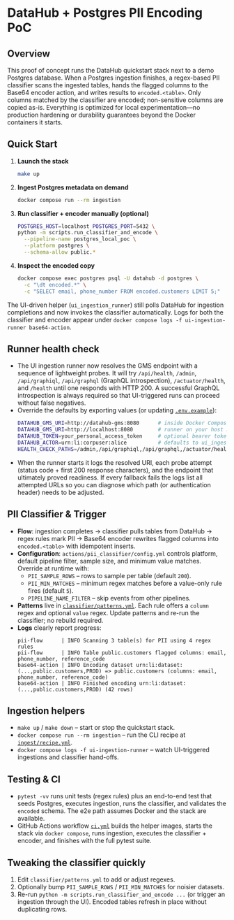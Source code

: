 # DataHub + Postgres PII Encoding PoC

## Overview
This proof of concept runs the DataHub quickstart stack next to a demo Postgres database. When a Postgres ingestion finishes, a
regex-based PII classifier scans the ingested tables, hands the flagged columns to the Base64 encoder action, and writes results
to `encoded.<table>`. Only columns matched by the classifier are encoded; non-sensitive columns are copied as-is. Everything is
optimized for local experimentation—no production hardening or durability guarantees beyond the Docker containers it starts.

## Quick Start
1. **Launch the stack**
   ```bash
   make up
   ```
2. **Ingest Postgres metadata on demand**
   ```bash
   docker compose run --rm ingestion
   ```
3. **Run classifier + encoder manually (optional)**
   ```bash
   POSTGRES_HOST=localhost POSTGRES_PORT=5432 \
   python -m scripts.run_classifier_and_encode \
     --pipeline-name postgres_local_poc \
     --platform postgres \
     --schema-allow public.*
   ```
4. **Inspect the encoded copy**
   ```bash
   docker compose exec postgres psql -U datahub -d postgres \
     -c "\dt encoded.*" \
     -c "SELECT email, phone_number FROM encoded.customers LIMIT 5;"
   ```

The UI-driven helper (`ui_ingestion_runner`) still polls DataHub for ingestion completions and now invokes the classifier
automatically. Logs for both the classifier and encoder appear under `docker compose logs -f ui-ingestion-runner base64-action`.

## Runner health check
- The UI ingestion runner now resolves the GMS endpoint with a sequence of lightweight probes. It will try `/api/health`, `/admin`,
  `/api/graphiql`, `/api/graphql` (GraphQL introspection), `/actuator/health`, and `/health` until one responds with HTTP 200. A
  successful GraphQL introspection is always required so that UI-triggered runs can proceed without false negatives.
- Override the defaults by exporting values (or updating [`.env.example`](.env.example)):
  ```bash
  DATAHUB_GMS_URI=http://datahub-gms:8080      # inside Docker Compose
  DATAHUB_GMS_URI=http://localhost:8080        # runner on your host machine
  DATAHUB_TOKEN=your_personal_access_token     # optional bearer token
  DATAHUB_ACTOR=urn:li:corpuser:alice          # defaults to ui_ingestion_runner
  HEALTH_CHECK_PATHS=/admin,/api/graphiql,/api/graphql,/actuator/health,/health
  ```
- When the runner starts it logs the resolved URI, each probe attempt (status code + first 200 response characters), and the
  endpoint that ultimately proved readiness. If every fallback fails the logs list all attempted URLs so you can diagnose which
  path (or authentication header) needs to be adjusted.

## PII Classifier & Trigger
- **Flow**: ingestion completes → classifier pulls tables from DataHub → regex rules mark PII → Base64 encoder rewrites flagged
  columns into `encoded.<table>` with idempotent inserts.
- **Configuration**: `actions/pii_classifier/config.yml` controls platform, default pipeline filter, sample size, and minimum
  value matches. Override at runtime with:
  - `PII_SAMPLE_ROWS` – rows to sample per table (default `200`).
  - `PII_MIN_MATCHES` – minimum regex matches before a value-only rule fires (default `5`).
  - `PIPELINE_NAME_FILTER` – skip events from other pipelines.
- **Patterns** live in [`classifier/patterns.yml`](classifier/patterns.yml). Each rule offers a `column` regex and optional
  `value` regex. Update patterns and re-run the classifier; no rebuild required.
- **Logs** clearly report progress:
  ```text
  pii-flow      | INFO Scanning 3 table(s) for PII using 4 regex rules
  pii-flow      | INFO Table public.customers flagged columns: email, phone_number, reference_code
  base64-action | INFO Encoding dataset urn:li:dataset:(...,public.customers,PROD) => public.customers (columns: email, phone_number, reference_code)
  base64-action | INFO Finished encoding urn:li:dataset:(...,public.customers,PROD) (42 rows)
  ```

## Ingestion helpers
- `make up` / `make down` – start or stop the quickstart stack.
- `docker compose run --rm ingestion` – run the CLI recipe at [`ingest/recipe.yml`](ingest/recipe.yml).
- `docker compose logs -f ui-ingestion-runner` – watch UI-triggered ingestions and classifier hand-offs.

## Testing & CI
- `pytest -vv` runs unit tests (regex rules) plus an end-to-end test that seeds Postgres, executes ingestion, runs the classifier,
  and validates the `encoded` schema. The e2e path assumes Docker and the stack are available.
- GitHub Actions workflow [`ci.yml`](.github/workflows/ci.yml) builds the helper images, starts the stack via `docker compose`,
  runs ingestion, executes the classifier + encoder, and finishes with the full pytest suite.

## Tweaking the classifier quickly
1. Edit `classifier/patterns.yml` to add or adjust regexes.
2. Optionally bump `PII_SAMPLE_ROWS` / `PII_MIN_MATCHES` for noisier datasets.
3. Re-run `python -m scripts.run_classifier_and_encode ...` (or trigger an ingestion through the UI). Encoded tables refresh in
   place without duplicating rows.
